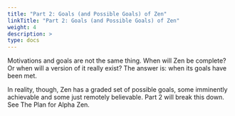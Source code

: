 ```yaml
---
title: "Part 2: Goals (and Possible Goals) of Zen"
linkTitle: "Part 2: Goals (and Possible Goals) of Zen"
weight: 4
description: >
type: docs
---
```


Motivations and goals are not the same thing. When will Zen be complete? Or when will a version of it really exist? The answer is: when its goals have been met.

In reality, though, Zen has a graded set of possible goals, some imminently achievable and some just remotely believable. Part 2 will break this down. See The Plan for Alpha Zen.

